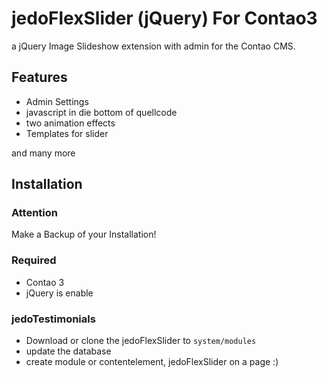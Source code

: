 jedoFlexSlider (jQuery) For Contao3
=============

a jQuery Image Slideshow extension with admin for the Contao CMS.

Features
--------
* Admin Settings
* javascript in die bottom of quellcode
* two animation effects 
* Templates for slider

and many more

Installation
------------

### Attention
Make a Backup of your Installation! 

### Required
* Contao 3
* jQuery is enable

### jedoTestimonials
* Download or clone the jedoFlexSlider to `system/modules`
* update the database
* create module or contentelement, jedoFlexSlider on a page :)